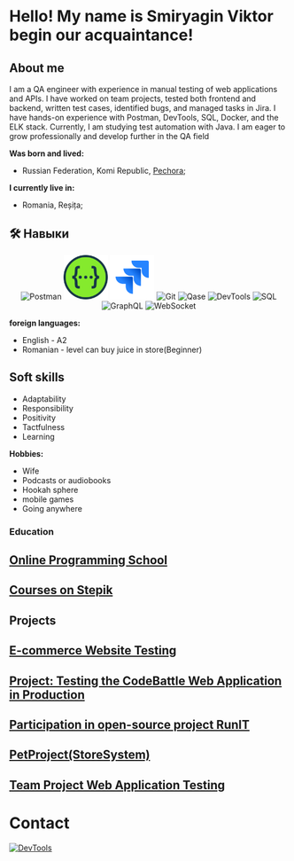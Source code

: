 # Hello! My name is Smiryagin Viktor begin our acquaintance!

## About me

I am a QA engineer with experience in manual testing of web applications and APIs. I have worked on team projects, tested both frontend and backend, written test cases, identified bugs, and managed tasks in Jira. I have hands-on experience with Postman, DevTools, SQL, Docker, and the ELK stack. Currently, I am studying test automation with Java. I am eager to grow professionally and develop further in the QA field

**Was born and lived:** 
- Russian Federation, Komi Republic, [Pechora](https://eho.tb.ru/pechora-komi-republic);

**I currently live in:**
- Romania, Reșița;



## 🛠️ Навыки

<div align="center">

<!-- Postman -->
<img src="https://media0.giphy.com/media/v1.Y2lkPTc5MGI3NjExaXBiamJteGhzYTNyNHQ4dm80YXFibGlyNXluNGJ0NDh4eWVqMWYzcCZlcD12MV9pbnRlcm5hbF9naWZfYnlfaWQmY3Q9Zw/SDVYTimxoFjb3jNrCa/giphy.gif" width="80" alt="Postman" />

<!-- Swagger -->
<img src="https://raw.githubusercontent.com/devicons/devicon/master/icons/swagger/swagger-original.svg" width="80" alt="Swagger" />

<!-- Jira -->
<img src="https://raw.githubusercontent.com/devicons/devicon/master/icons/jira/jira-original.svg" width="80" alt="Jira" />

<!-- Git -->
<img src="https://media4.giphy.com/media/v1.Y2lkPTc5MGI3NjExZWl1c2xrbHRzaHV2eXFlM2U4N2t6aTZwMXZvbjJ2b2JqdHQwbHlpcyZlcD12MV9pbnRlcm5hbF9naWZfYnlfaWQmY3Q9cw/XB8qhQGc3vhvV3qLQw/giphy.gif" width="80" alt="Git" />

<!-- Qase -->
<img src="https://media4.giphy.com/media/v1.Y2lkPTc5MGI3NjExMWU5bXplb3UzNmYyNWRubHJpdDBobzg1OW9rd3Jjam9tZ3NvM2c5eSZlcD12MV9pbnRlcm5hbF9naWZfYnlfaWQmY3Q9cw/eFlUjYnrEcfFT8Dqcz/giphy.gif" width="80" alt="Qase" />

<!-- DevTools -->
<img src="https://media.giphy.com/media/pYm7AoJQAU2WEaYbGm/giphy.gif" width="80" alt="DevTools" />

<!-- SQL -->
<img src="https://media3.giphy.com/media/v1.Y2lkPTc5MGI3NjExNGFocDNpbXg1eHIwdDBobzhlMGdibnc4cG80dm95aTU2d2xnbDJoZSZlcD12MV9pbnRlcm5hbF9naWZfYnlfaWQmY3Q9Zw/C3Owc2NuVw7qCK4YWo/giphy.gif" width="80" alt="SQL" />

<!-- GraphQL -->
<img src="https://media0.giphy.com/media/v1.Y2lkPTc5MGI3NjExcnM5bDd1YWIxdmdwYWo0ZHRrcXNjMjI3cTYzNzNzOW52bHAxdWpxYSZlcD12MV9pbnRlcm5hbF9naWZfYnlfaWQmY3Q9cw/BALI8wSjUAQof8nOv2/giphy.gif" width="80" alt="GraphQL" />

<!-- WebSocket -->
<img src="https://media1.giphy.com/media/v1.Y2lkPTc5MGI3NjExcnR1b2p5bDV0YTJobnh2MHI3ajdhdzBubWR3bDZzdDk2YWZqNWcyOSZlcD12MV9pbnRlcm5hbF9naWZfYnlfaWQmY3Q9cw/2MpYL7zvSN1KgOEK8O/giphy.gif" width="80" alt="WebSocket" />

</div>



**foreign languages:**
* English  -  A2
* Romanian - level can buy juice in store(Beginner)

## Soft skills
* Adaptability
* Responsibility
* Positivity
* Tactfulness
* Learning

**Hobbies:**
* Wife
* Podcasts or audiobooks
* Hookah sphere
* mobile games
* Going anywhere

### Education
## [Online Programming School](https://ru.hexlet.io/u/victorsm)

## [Courses on Stepik](https://stepik.org/users/775144682/profile)



## Projects

## [E-commerce Website Testing](https://github.com/ViktorSmiryagin/qa-engineer-project-84)

## [Project: Testing the CodeBattle Web Application in Production](https://github.com/ViktorSmiryagin/qa-engineer-project-85)

## [Participation in open-source project RunIT](https://github.com/ViktorSmiryagin/Test_Runit)
## [PetProject(StoreSystem)](https://github.com/ViktorSmiryagin/StoreSystem/tree/main)
## [Team Project Web Application Testing](https://github.com/ViktorSmiryagin/Incubator_test/tree/main)


# Contact
<a href="https://t.me/EA7Owner"><img src="https://media.giphy.com/media/v1.Y2lkPTc5MGI3NjExYzY2cTNvZmtocXZlZ3Zlbmx2MGlkM2tnM2N5MzM5MjBsMTA4bGVmYiZlcD12MV9pbnRlcm5hbF9naWZfYnlfaWQmY3Q9Zw/B37K3NPl4agREywDq8/giphy.gif" width="200" height="200" alt="DevTools"></a> [](https://t.me/EA7Owner)
